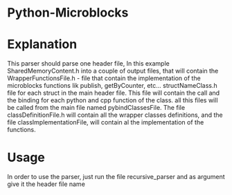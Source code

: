 # Python-Microblocks

# Explanation
This parser should parse one header file, In this example
SharedMemoryContent.h into a couple of output files, that will
contain the WrapperFunctionsFile.h - file that contain the implementation
of the microblocks functions lik publish, getByCounter, etc...
structNameClass.h file for each struct in the main header file. This file
will contain the call and the binding for each python and cpp function
of the class. all this files will be called from the main file named
pybindClassesFile. The file classDefinitionFile.h will contain all the wrapper
classes definitions, and the file classImplementationFile, will contain al the implementation 
of the functions.

# Usage
In order to use the parser, just run the file recursive_parser
and as argument give it the header file name